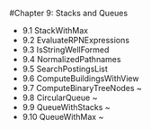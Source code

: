#Chapter 9: Stacks and Queues

* 9.1 StackWithMax
* 9.2 EvaluateRPNExpressions
* 9.3 IsStringWellFormed
* 9.4 NormalizedPathnames
* 9.5 SearchPostingsList
* 9.6 ComputeBuildingsWithView
* 9.7 ComputeBinaryTreeNodes ~
* 9.8 CircularQueue ~
* 9.9 QueueWithStacks ~
* 9.10 QueueWithMax ~